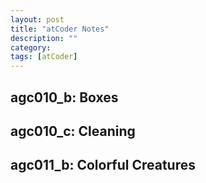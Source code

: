 ```yaml
---
layout: post
title: "atCoder Notes" 
description: ""
category: 
tags: [atCoder]
---
```


agc010_b: Boxes
---------

agc010_c: Cleaning
---------

agc011_b: Colorful Creatures
--------
